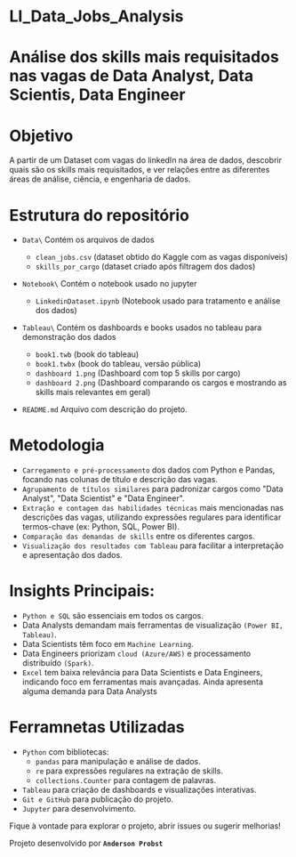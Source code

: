 # LI_Data_Jobs_Analysis

# Análise dos skills mais requisitados nas vagas de Data Analyst, Data Scientis, Data Engineer

# Objetivo

A partir de um Dataset com vagas do linkedIn na área de dados, descobrir quais são os skills mais requisitados, e ver relações entre as diferentes áreas de análise, ciência, e engenharia de dados.

# Estrutura do repositório

- `Data\`
   Contém os arquivos de dados
   - `clean_jobs.csv` (dataset obtido do Kaggle com as vagas disponíveis)
   - `skills_por_cargo` (dataset criado após filtragem dos dados)

- `Notebook\`
   Contém o notebook usado no jupyter
   - `LinkedinDataset.ipynb` (Notebook usado para tratamento e análise dos dados)

- `Tableau\`
   Contém os dashboards e books usados no tableau para demonstração dos dados
   - `book1.twb` (book do tableau)
   - `book1.twbx` (book do tableau, versão pública)
   - `dashboard 1.png` (Dashboard com top 5 skills por cargo)
   - `dashboard 2.png` (Dashboard comparando os cargos e mostrando as skills mais relevantes em geral)

- `README.md`
  Arquivo com descrição do projeto.


# Metodologia
  - `Carregamento e pré-processamento` dos dados com Python e Pandas, focando nas colunas de título e descrição das vagas.
  - `Agrupamento de títulos similares` para padronizar cargos como "Data Analyst", "Data Scientist" e "Data Engineer".
  - `Extração e contagem das habilidades técnicas` mais mencionadas nas descrições das vagas, utilizando expressões regulares para identificar termos-chave (ex: Python, SQL, Power BI).
  - `Comparação das demandas de skills` entre os diferentes cargos.
  - `Visualização dos resultados com Tableau` para facilitar a interpretação e apresentação dos dados.

# Insights Principais:
  - `Python e SQL` são essenciais em todos os cargos.
  - Data Analysts demandam mais ferramentas de visualização `(Power BI, Tableau)`.
  - Data Scientists têm foco em `Machine Learning`.
  - Data Engineers priorizam `cloud (Azure/AWS)` e processamento distribuído `(Spark)`.
  - `Excel` tem baixa relevância para Data Scientists e Data Engineers, indicando foco em ferramentas mais avançadas. Ainda apresenta alguma demanda para Data Analysts

# Ferramnetas Utilizadas
  - `Python` com bibliotecas:
    - `pandas` para manipulação e análise de dados.
    - `re` para expressões regulares na extração de skills.
    - `collections.Counter` para contagem de palavras.
  - `Tableau` para criação de dashboards e visualizações interativas.
  - `Git e GitHub` para publicação do projeto.
  - `Jupyter` para desenvolvimento.


Fique à vontade para explorar o projeto, abrir issues ou sugerir melhorias!

Projeto desenvolvido por **`Anderson Probst`**
